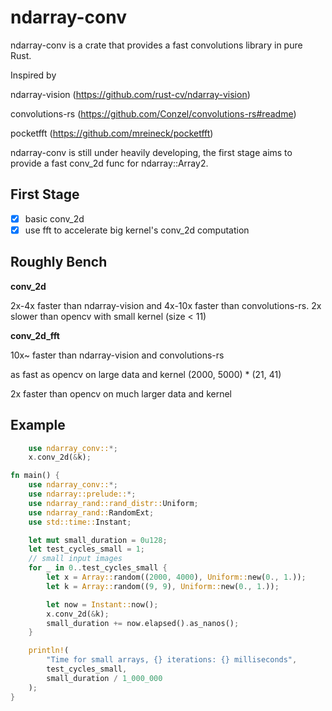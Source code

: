 # ndarray-conv

ndarray-conv is a crate that provides a fast convolutions library in pure Rust.

Inspired by

ndarray-vision (https://github.com/rust-cv/ndarray-vision)

convolutions-rs (https://github.com/Conzel/convolutions-rs#readme)

pocketfft (https://github.com/mreineck/pocketfft)

ndarray-conv is still under heavily developing, the first stage aims to provide a fast conv_2d func for ndarray::Array2<T>.

## First Stage

- [x] basic conv_2d
- [x] use fft to accelerate big kernel's conv_2d computation

## Roughly Bench

**conv_2d**

2x-4x faster than ndarray-vision and 4x-10x faster than convolutions-rs.
2x slower than opencv with small kernel (size < 11)


**conv_2d_fft**

10x~ faster than ndarray-vision and convolutions-rs

as fast as opencv on large data and kernel (2000, 5000) * (21, 41)

2x faster than opencv on much larger data and kernel


## Example

```rust
    use ndarray_conv::*;
    x.conv_2d(&k);
```

```rust
fn main() {
    use ndarray_conv::*;
    use ndarray::prelude::*;
    use ndarray_rand::rand_distr::Uniform;
    use ndarray_rand::RandomExt;
    use std::time::Instant;

    let mut small_duration = 0u128;
    let test_cycles_small = 1;
    // small input images
    for _ in 0..test_cycles_small {
        let x = Array::random((2000, 4000), Uniform::new(0., 1.));
        let k = Array::random((9, 9), Uniform::new(0., 1.));

        let now = Instant::now();
        x.conv_2d(&k);
        small_duration += now.elapsed().as_nanos();
    }

    println!(
        "Time for small arrays, {} iterations: {} milliseconds",
        test_cycles_small,
        small_duration / 1_000_000
    );
}
```
